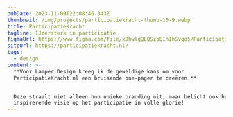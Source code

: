 ```yaml
---
pubDate: 2023-11-09T22:08:46.343Z
thumbnail: /img/projects/participatiekracht-thumb-16-9.webp
title: ParticipatieKracht
tagline: IJzersterk in participatie
figmaUrl: https://www.figma.com/file/xDhwlgQLQSzbEIhIhSvgo5/ParticipatieKracht?type=design&t=WVt6hIWnWI6r03TA-6
siteUrl: https://participatiekracht.nl/
tags:
  - design
content: >-
  **Voor Lamper Design kreeg ik de geweldige kans om voor
  ParticipatieKracht.nl een bruisende one-pager te creëren.**


  Deze straalt niet alleen hun unieke branding uit, maar belicht ook hun
  inspirerende visie op het participatie in volle glorie!
---
```

